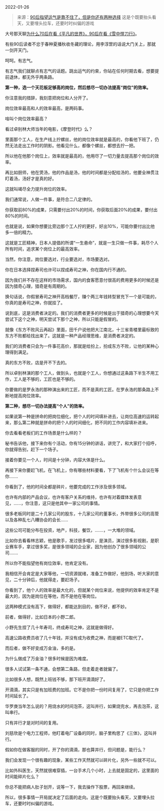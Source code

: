 2022-01-26

> 来源：[90后指望运气是靠不住了，但是你还有两种选择](http://mp.weixin.qq.com/s?__biz=MzU3NDc5Nzc0NQ==&mid=2247512278&idx=1&sn=a6824442760d02679aba89f3e960820c&chksm=fd2e1208ca599b1ee2f2232b719b4f6debdfd1e738c83420501b0e3239d81b0788b8a6ab0fee&scene=27#wechat_redirect)
> 这是个既要抬头看天，又要埋头拉车，还要时时纠偏的游戏

大号那天聊[为什么70后在看《平凡的世界》，90后在看《雪中悍刀行》](http://mp.weixin.qq.com/s?__biz=MzU0MjYwNDU2Mw==&mid=2247503588&idx=1&sn=284a905651d6c12cfd2a963a7f28aa7b&chksm=fb1aa298cc6d2b8e29bcaae0a772ba1ccfe6bccb437d31ba7fe6a5e0e5a0debf1c1e7392b070&scene=21#wechat_redirect)。  

  

有些90后读者不忿于春种夏播秋收冬藏的理论，用李淳罡的话说大门关上，那就一剑开天门。

  

呵呵。有志气。

  

有志气我们就聊点有志气的话题。跳出运气的约束，你站在任何时期去看，想要提前退休，都无外乎两条路。

  

 **第一种，选一个天花板足够高的岗位，然后想尽一切办法提高“岗位”的效率。**

  

你注意我的措辞，我刻意把岗位和人分开了。  

  

岗位效率最高和人的效率最高，是两码事。  

  

啥叫个岗位效率最高？  

  

看过卓别林大师当年的电影，《摩登时代》么？

  

里面那个工人，在生产线上拧螺丝，他的岗位效率就是最高的，你看他下班了，仍然无法走出工作时的阴影。他看见什么，都像个螺丝，都想去拧一把。

  

所以他在他那个岗位上，效率就是最高的，他用尽了一切力量去提高那个岗位的效率。

  

再比如厨师，他在煲汤，他的作品是汤，他的时间都是分配给汤的，他要全神贯注盯着汤，汤好才是真的好。

  

这就叫竭尽全力提升岗位的效率。

  

我们通常说，人做一件事，是符合二八定律的。

  

你获取前80%的成果，只需要付出20%的时间，你获取后面20%的成果，要付出80%的时间。  

  

也就是说，如果你想要比旁边那个工人拧的更好，好出10%，可能你要付出比他多一倍的精力。  

  

这就是工匠精神，日本人提倡的所谓“一生悬命”，就是一生只做一件事，耗尽个人所有时间，追求某个岗位上的最高效率。

  

当然，你注意，岗位要选对，行业要选对，市场要选对。

  

你在日本选择捏寿司也许可以捏成寿司之神，你在国内行不通的。

  

因为我们并不存在这样的市场需求，国内的食客愿意付很高的费用更多的时候还是因为猎奇心理，猎奇是有周期的。

  

换句话说，你假冒寿司之神开高档餐厅，赚个两三年钱转型冒充下一个是可能的，你真的是寿司之神，你就挂了。

  

说到底，这是消费者决定的。我们的消费者更多的时候是出于猎奇的心理想要今天尝试下这个之神，明天尝试下那个之神，所以只能是假冒的。

  

就像《东方不败风云再起》里面，田千户说他把大江南北，十三省青楼里最标致的东方不败都给找出来了。这就是一种产品经理思维，是消费者决定的。

  

我们的消费者只会为一件事花高价，那就是给扮上，扮成东方不败，让他的某种心理得到满足。  

  

真的东方不败，店是开不下去的。  

  

所以卓别林演的那个工人，做到头，也就是个工人，你想通过这条路下半生不用工作，工人是不够的，工匠也是不够的。

  

你要做的是罗永浩的那种演出来的工匠，而不是真的工匠。在罗永浩的那条路上不断地提高岗位效率。

  

 **第二种，想尽一切办法提高“个人”的效率。**

  

如果说第一种是拼命的把岗位细化，把个人的时间填补进去，让岗位高速的运转起来，那么第二种就是拼命的把个人的时间细化，把不同的工作内容填补进来。

  

你去看看老板们的工作场景是什么样的？

  

秘书告诉他，接下来你有个活动，你有15分钟的讲话，讲完了，和大家打个招呼，你就得告别，赶下一个场子。  

  

接着你要见一个人，时间是十分钟，内容大体是什么。  

  

再接下来你要赶飞机，在飞机上，你有哪些材料要看，下了飞机有个什么会议在等你.......

  

你看到了，他的时间全都是碎片，他要完成的工作涉及很多领域。

  

也许有内部的产品会议，也许有客户关系的维持，也许有对着媒体发表意见，......，你注意，这只是他其中一家公司的事情。

  

很多老板同时是二十几家公司的股东，十几家公司的董事长，外带很多公司的高管以及各种乱七八糟协会的会长......

  

这些公司可能分布在投资，地产，科技，餐饮，.......，一大堆的领域。

  

比如你去看看林志颖，他是歌手，发过很多唱片，是演员，演过很多影视剧，是职业赛车手，拿过很多奖，是很多领域的企业家，因为他创办了很多领域的公司.......  

  

所以你不能指望他有岗位效率，他肯定没有。  

  

我相信开会肯定是大家等他，一切资源就绪，准备工作做好，他到场，听大家的意见，二十分钟后，他就得走，要赶场子。  

  

你看到了，他个人的效率是最大化的，但就某个岗位来说，他提供的效率肯定不是最大的，因为是岗位在等他，而不是他在等岗位。

  

这两种模式没有高下，做得好，都能达到目的，做不好，都不妙。

  

前者，做得好，比如日本的小野二郎。  

  

小野先生捏了几十年寿司，终成寿司之神，这就是做得好。

  

高速公路收费员收了几十年钱，并没有成为收费之神，而是被ETC取代了。

  

而后者，做不好变成万金油，多的是。

  

为什么做成了万金油？很多时候是因为难度。

  

很多人试试第一条不通，会想第二条路，但走着走者就偏了。

  

比如很多人想，既然上班钱不够，那下班开滴滴好了。

  

开滴滴，其实只是有加班费的加班。它不是你把一份时间复用了，它只是你把工作时间延长了。

  

华罗庚当年怎么说的？用烧水的时间泡茶，这叫并行，如果烧完水，再去泡茶，这叫串行。

  

只有并行才是对时间的复用。  

  

刘慈欣是个电力工程师，他盯着电厂设备的同时，脑子里构思了《三体》，这叫并行。

  

假如你在做客服的同时，开了你的滴滴，那也算并行，但问题是，能行么？

  

我们会发现一个很有趣的现象，某些工作天然就可以碎片化，另外一些就不可以。  

  

比如外科医生，天然就很难穿插，一台手术几个小时，上去就是固定的，这里面的时间能碎片化么？  

  

你总不能把病人肚子划开，说等一下，我去操作下股票，再回来继续。

  

所以，很多事情一开局就决定了后面的走向。这是个既要抬头看天，又要埋头拉车，还要时时纠偏的游戏。

